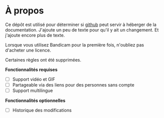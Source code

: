 # À propos

Ce dépôt est utilisé pour déterminer si [github](https://github.com) peut servir à héberger de la documentation. J'ajoute un peu de texte pour qu'il y ait un changement. Et j'ajoute encore plus de texte.

Lorsque vous utilisez Bandicam pour la première fois, n'oubliez pas d'acheter une licence.

Certaines règles ont été supprimées.

**Fonctionnalités requises**

- [ ] Support vidéo et GIF
- [ ] Partageable via des liens pour des personnes sans compte
- [ ] Support multilingue

**Fonctionnalités optionnelles**
- [ ] Historique des modifications
